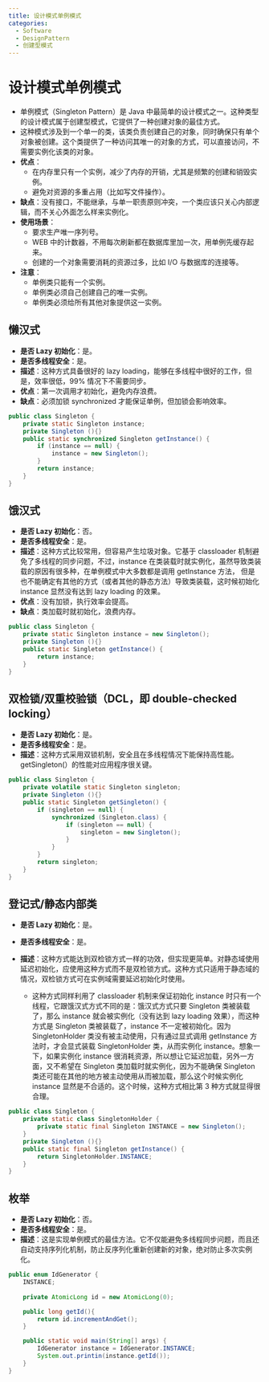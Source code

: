 ```yaml
---
title: 设计模式单例模式
categories:
  - Software
  - DesignPattern
  - 创建型模式
---
```

#  设计模式单例模式

- 单例模式（Singleton Pattern）是 Java 中最简单的设计模式之一。这种类型的设计模式属于创建型模式，它提供了一种创建对象的最佳方式。
- 这种模式涉及到一个单一的类，该类负责创建自己的对象，同时确保只有单个对象被创建。这个类提供了一种访问其唯一的对象的方式，可以直接访问，不需要实例化该类的对象。
- **优点**：
    - 在内存里只有一个实例，减少了内存的开销，尤其是频繁的创建和销毁实例。
    - 避免对资源的多重占用（比如写文件操作）。
- **缺点**：没有接口，不能继承，与单一职责原则冲突，一个类应该只关心内部逻辑，而不关心外面怎么样来实例化。
- **使用场景**：
    - 要求生产唯一序列号。 
    - WEB 中的计数器，不用每次刷新都在数据库里加一次，用单例先缓存起来。
    - 创建的一个对象需要消耗的资源过多，比如 I/O 与数据库的连接等。
- **注意**：
    - 单例类只能有一个实例。
    - 单例类必须自己创建自己的唯一实例。
    - 单例类必须给所有其他对象提供这一实例。

## 懒汉式

- **是否 Lazy 初始化**：是。
- **是否多线程安全**：是。
- **描述**：这种方式具备很好的 lazy loading，能够在多线程中很好的工作，但是，效率很低，99% 情况下不需要同步。
- **优点**：第一次调用才初始化，避免内存浪费。
- **缺点**：必须加锁 synchronized 才能保证单例，但加锁会影响效率。

```java
public class Singleton {  
    private static Singleton instance;  
    private Singleton (){}  
    public static synchronized Singleton getInstance() {  
        if (instance == null) {  
            instance = new Singleton();  
        }  
        return instance;  
    }  
}
```

## 饿汉式

- **是否 Lazy 初始化**：否。
- **是否多线程安全**：是。
- **描述**：这种方式比较常用，但容易产生垃圾对象。它基于 classloader 机制避免了多线程的同步问题，不过，instance 在类装载时就实例化，虽然导致类装载的原因有很多种，在单例模式中大多数都是调用 getInstance 方法， 但是也不能确定有其他的方式（或者其他的静态方法）导致类装载，这时候初始化 instance 显然没有达到 lazy loading 的效果。
- **优点**：没有加锁，执行效率会提高。
- **缺点**：类加载时就初始化，浪费内存。

```java
public class Singleton {  
    private static Singleton instance = new Singleton();  
    private Singleton (){}  
    public static Singleton getInstance() {  
        return instance;  
    }  
}
```

## 双检锁/双重校验锁（DCL，即 double-checked locking）

- **是否 Lazy 初始化**：是。
- **是否多线程安全**：是。
- **描述**：这种方式采用双锁机制，安全且在多线程情况下能保持高性能。getSingleton(）的性能对应用程序很关键。

```java
public class Singleton {  
    private volatile static Singleton singleton;  
    private Singleton (){}  
    public static Singleton getSingleton() {  
        if (singleton == null) {  
            synchronized (Singleton.class) {  
                if (singleton == null) {  
                    singleton = new Singleton();  
                }  
            }  
        }  
        return singleton;  
    }  
}
```

## 登记式/静态内部类

- **是否 Lazy 初始化**：是。
- **是否多线程安全**：是。

- **描述**：这种方式能达到双检锁方式一样的功效，但实现更简单。对静态域使用延迟初始化，应使用这种方式而不是双检锁方式。这种方式只适用于静态域的情况，双检锁方式可在实例域需要延迟初始化时使用。
    - 这种方式同样利用了 classloader 机制来保证初始化 instance 时只有一个线程，它跟饿汉式方式不同的是：饿汉式方式只要 Singleton 类被装载了，那么 instance 就会被实例化（没有达到 lazy loading 效果），而这种方式是 Singleton 类被装载了，instance 不一定被初始化。因为 SingletonHolder 类没有被主动使用，只有通过显式调用 getInstance 方法时，才会显式装载 SingletonHolder 类，从而实例化 instance。想象一下，如果实例化 instance 很消耗资源，所以想让它延迟加载，另外一方面，又不希望在 Singleton 类加载时就实例化，因为不能确保 Singleton 类还可能在其他的地方被主动使用从而被加载，那么这个时候实例化 instance 显然是不合适的。这个时候，这种方式相比第 3 种方式就显得很合理。

```java
public class Singleton {  
    private static class SingletonHolder {  
        private static final Singleton INSTANCE = new Singleton();  
    }  
    private Singleton (){}  
    public static final Singleton getInstance() {  
        return SingletonHolder.INSTANCE;  
    }  
}
```

## 枚举

- **是否 Lazy 初始化**：否。
- **是否多线程安全**：是。
- **描述**：这是实现单例模式的最佳方法。它不仅能避免多线程同步问题，而且还自动支持序列化机制，防止反序列化重新创建新的对象，绝对防止多次实例化。

```java
public enum IdGenerator { 
    INSTANCE;
    
    private AtomicLong id = new AtomicLong(0);

    public long getId(){
        return id.incrementAndGet();
    }

    public static void main(String[] args) { 
        IdGenerator instance = IdGenerator.INSTANCE;
        System.out.printin(instance.getId());
    }
}
```